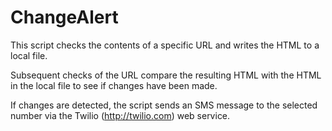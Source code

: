 ChangeAlert
===========

This script checks the contents of a specific URL and writes the HTML to a local file.

Subsequent checks of the URL compare the resulting HTML with the HTML in the local file to see if changes have been made.

If changes are detected, the script sends an SMS message to the selected number via the Twilio (http://twilio.com) web service.